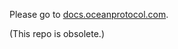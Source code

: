 Please go to [docs.oceanprotocol.com](https://docs.oceanprotocol.com/concepts/did-ddo/).

(This repo is obsolete.)
